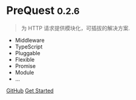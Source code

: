 # PreQuest <small>0.2.6</small>

> 为 HTTP 请求提供模块化，可插拔的解决方案.

- Middleware
- TypeScript
- Pluggable
- Flexible
- Promise
- Module
- ...

[GitHub](https://github.com/xdoer/PreQuest)
[Get Started](/introduce)
